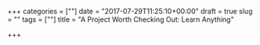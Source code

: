 +++
categories = [""]
date = "2017-07-29T11:25:10+00:00"
draft = true
slug = ""
tags = [""]
title = "A Project Worth Checking Out: Learn Anything"

+++
